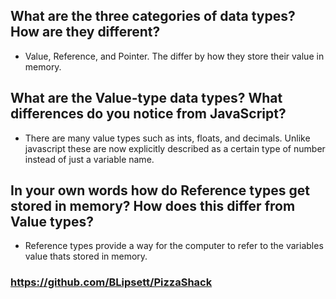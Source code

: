 ## What are the three categories of data types? How are they different?
- Value, Reference, and Pointer. The differ by how they store their value in memory. 


## What are the Value-type data types? What differences do you notice from JavaScript?
- There are many value types such as ints, floats, and decimals. Unlike javascript these are now explicitly described as a certain type of number instead of just a variable name.

## In your own words how do Reference types get stored in memory? How does this differ from Value types?
- Reference types provide a way for the computer to refer to the variables value thats stored in memory.


### https://github.com/BLipsett/PizzaShack